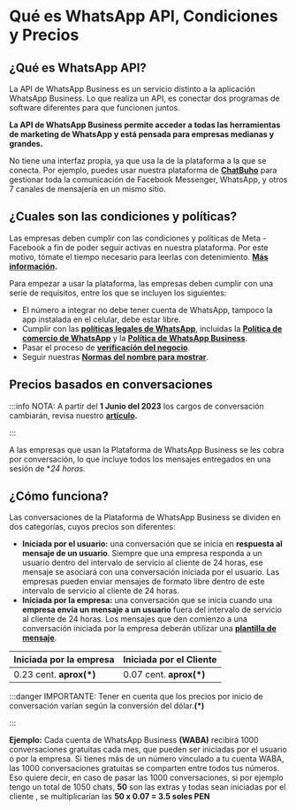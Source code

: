 # Qué es WhatsApp API, Condiciones y Precios

## ¿Qué es WhatsApp API?
La API de WhatsApp Business es un servicio distinto a la aplicación WhatsApp Business. Lo que realiza un API, es conectar dos programas de software diferentes para que funcionen juntos. 

**La API de WhatsApp Business permite acceder a todas las herramientas de marketing de WhatsApp y está pensada para empresas medianas y grandes.**  

No tiene una interfaz propia, ya que usa la de la plataforma a la que se conecta.  Por ejemplo, puedes usar nuestra plataforma de **[ChatBuho](https://buho.la/chat)** para gestionar toda la comunicación de Facebook Messenger, WhatsApp, y otros  7 canales de mensajería en un mismo sitio.

## ¿Cuales son las condiciones y políticas?
Las empresas  deben cumplir con las condiciones y políticas de Meta - Facebook a fin de poder seguir activas en nuestra plataforma. Por este motivo, tómate el tiempo necesario para leerlas con detenimiento. **[Más información](https://www.whatsapp.com/legal/?fbclid=IwAR0zxymEMeoyu8MeN-JZPFt0BoXeuqv-1wzc-uv8pkkOORs3OXOtTEwET9U).**

Para empezar a usar la plataforma, las empresas deben cumplir con una serie de requisitos, entre los que se incluyen los siguientes:

* El número a integrar no debe tener cuenta de WhatsApp, tampoco la app instalada en el celular, debe estar libre.
* Cumplir con las **[políticas legales de WhatsApp](https://www.whatsapp.com/legal/)**, incluidas la **[Política de comercio de WhatsApp](https://www.whatsapp.com/legal/commerce-policy/)** y la **[Política de WhatsApp Business](https://l.facebook.com/l.php?u=https%3A%2F%2Fwww.whatsapp.com%2Flegal%2Fbusiness-policy&h=AT1EOPWpz0VrcKqwnIFS1vA70MNy2AJnDoYdXGjCwZ_hGy2jA4wdK1YzZPYD0ts4A_ATFGSIDvY_bYWZFJvqtBEFjwGUTFKOpkl0aEOXyFy9C9S3EPXD6iUlA6bHFFFV6OL1dczZ9irWa8uhRgHQzQ)**.
* Pasar el proceso de **[verificación del negocio](https://developers.facebook.com/docs/development/release/business-verification)**.
* Seguir nuestras **[Normas del nombre para mostrar](https://developers.facebook.com/micro_site/url/?click_from_context_menu=true&country=PE&destination=https%3A%2F%2Fdevelopers.facebook.com%2Fdocs%2Fwhatsapp%2Fguides%2Fdisplay-name%23display-name-guidelines&event_type=click&last_nav_impression_id=08PdcRmWvridM3SLQ&max_percent_page_viewed=67&max_viewport_height_px=937&max_viewport_width_px=1920&orig_http_referrer=https%3A%2F%2Fdevelopers.facebook.com%2Fdocs%2Fwhatsapp%2Foverview&orig_request_uri=https%3A%2F%2Fdevelopers.facebook.com%2Fajax%2Fdocs%2Fnav%2F%3Fpath1%3Dwhatsapp%26path2%3Doverview&region=latam&scrolled=true&session_id=11xL2dca1Bp40HW6s&site=developers)**.

## Precios basados en conversaciones

:::info NOTA:
A partir del **1 Junio del 2023** los cargos de conversación cambiarán, revisa nuestro **[artículo](../whatsapp-api-facebook/Actualizaciones-de-precios-basados-en-conversaciones-WhatsApp-API-a-partir-del-1-de-Abril-de-2023.md).**

:::

A las empresas que usan la Plataforma de WhatsApp Business se les cobra por conversación, lo que incluye todos los mensajes entregados en una sesión de **24 horas.*

## ¿Cómo funciona?

Las conversaciones de la Plataforma de WhatsApp Business se dividen en dos categorías, cuyos precios son diferentes:

* **Iniciada por el usuario:** una conversación que se inicia en **respuesta al mensaje de un usuario**. Siempre que una empresa responda a un usuario dentro del intervalo de servicio al cliente de 24 horas, ese mensaje se asociará con una conversación iniciada por el usuario. Las empresas pueden enviar mensajes de formato libre dentro de este intervalo de servicio al cliente de 24 horas.
* **Iniciada por la empresa:** una conversación que se inicia cuando una **empresa envía un mensaje a un usuario** fuera del intervalo de servicio al cliente de 24 horas. Los mensajes que den comienzo a una conversación iniciada por la empresa deberán utilizar una **[plantilla de mensaje](../configuracion-inicial/05-Plantillas-de-mensajes.md)**.

| Iniciada por la empresa 	| Iniciada por el Cliente 	|
|-------------------------	|-------------------------	|
|    0.23 cent. **aprox(*)**  	|   0.07 cent. **aprox(*)**   	|

:::danger IMPORTANTE: 
Tener en cuenta que los precios por inicio de conversación varían según la conversión del dólar.**(*)**


:::

**Ejemplo:**
Cada cuenta de WhatsApp Business **(WABA)** recibirá 1000 conversaciones gratuitas cada mes, que pueden ser iniciadas por el usuario o por la empresa. Si tienes más de un número vinculado a tu cuenta WABA, las 1000 conversaciones gratuitas se comparten entre todos tus números.
Eso quiere decir, en caso de pasar las 1000 conversaciones, si por ejemplo tengo un total de 1050 chats, **50** son las extras y todas sean iniciadas por el cliente , se multiplicarían las **50 x 0.07 = 3.5 soles PEN**

